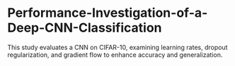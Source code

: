 # Performance-Investigation-of-a-Deep-CNN-Classification

This study evaluates a CNN on CIFAR-10, examining learning rates, dropout regularization, and gradient flow to enhance accuracy and generalization.
